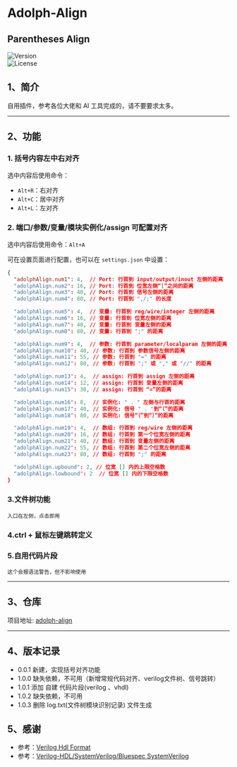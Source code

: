 # Adolph-Align

## **Parentheses Align**  
![Version](https://img.shields.io/badge/version-1.0.3-blue)  
![License](https://img.shields.io/badge/license-MIT-green)  

## 1、简介
自用插件，参考各位大佬和 AI 工具完成的，请不要要求太多。

---

## 2、功能

### 1. 括号内容左中右对齐
选中内容后使用命令：
- `Alt+R`：右对齐
- `Alt+C`：居中对齐
- `Alt+L`：左对齐

### 2. 端口/参数/变量/模块实例化/assign 可配置对齐
选中内容后使用命令：`Alt+A`

可在设置页面进行配置，也可以在 `settings.json` 中设置：

```json
{
  "adolphAlign.num1": 4,  // Port: 行首到 input/output/inout 左侧的距离
  "adolphAlign.num2": 16, // Port: 行首到 位宽左侧“[”之间的距离
  "adolphAlign.num3": 40, // Port: 行首到 信号左侧的距离
  "adolphAlign.num4": 80, // Port: 行首到 ",/;" 的长度

  "adolphAlign.num5": 4,  // 变量: 行首到 reg/wire/integer 左侧的距离
  "adolphAlign.num6": 16, // 变量: 行首到 位宽左侧的距离
  "adolphAlign.num7": 40, // 变量: 行首到 变量左侧的距离
  "adolphAlign.num8": 80, // 变量: 行首到 ";" 的距离

  "adolphAlign.num9": 4,  // 参数: 行首到 parameter/localparam 左侧的距离
  "adolphAlign.num10": 40, // 参数: 行首到 参数信号左侧的距离
  "adolphAlign.num11": 55, // 参数: 行首到 "=" 的距离
  "adolphAlign.num12": 80, // 参数: 行首到 ";" 或 "," 或 "//" 的距离

  "adolphAlign.num13": 4,  // assign: 行首到 assign 左侧的距离
  "adolphAlign.num14": 12, // assign: 行首到 变量左侧的距离
  "adolphAlign.num15": 30, // assign: 行首到 “=”的距离

  "adolphAlign.num16": 8,  // 实例化: " . " 左侧与行首的距离
  "adolphAlign.num17": 40, // 实例化: 信号 " . "到“（”的距离
  "adolphAlign.num18": 80, // 实例化: 信号“（”到“）”的距离

  "adolphAlign.num19": 4,  // 数组: 行首到 reg/wire 左侧的距离
  "adolphAlign.num20": 16, // 数组: 行首到 第一个位宽左侧的距离
  "adolphAlign.num21": 40, // 数组: 行首到 变量左侧的距离
  "adolphAlign.num22": 55, // 数组: 行首到 第二个位宽左侧的距离
  "adolphAlign.num23": 80, // 数组: 行首到 ";" 的距离

  "adolphAlign.upbound": 2, // 位宽 [] 内的上限空格数
  "adolphAlign.lowbound": 2  // 位宽 [] 内的下限空格数
}
```
### 3.文件树功能
    入口在左侧，点击即用
### 4.ctrl + 鼠标左键跳转定义
### 5.自用代码片段
    这个会报语法警告，但不影响使用
---
## 3、仓库
项目地址: [adolph-align](https://github.com/Qingling996/adolph-align)

---

## 4、版本记录
- 0.0.1 新建，实现括号对齐功能
- 1.0.0 缺失依赖，不可用（新增常规代码对齐、verilog文件树、信号跳转）
- 1.0.1 添加 自建 代码片段(verilog 、vhdl)
- 1.0.2 缺失依赖，不可用
- 1.0.3 删除 log.txt(文件树模块识别记录) 文件生成

## 5、感谢
- 参考：[Verilog Hdl Format](https://github.com/1391074994/Verilog-Hdl-Format.git)
- 参考：[Verilog-HDL/SystemVerilog/Bluespec SystemVerilog](https://github.com/mshr-h/vscode-verilog-hdl-support.git)
